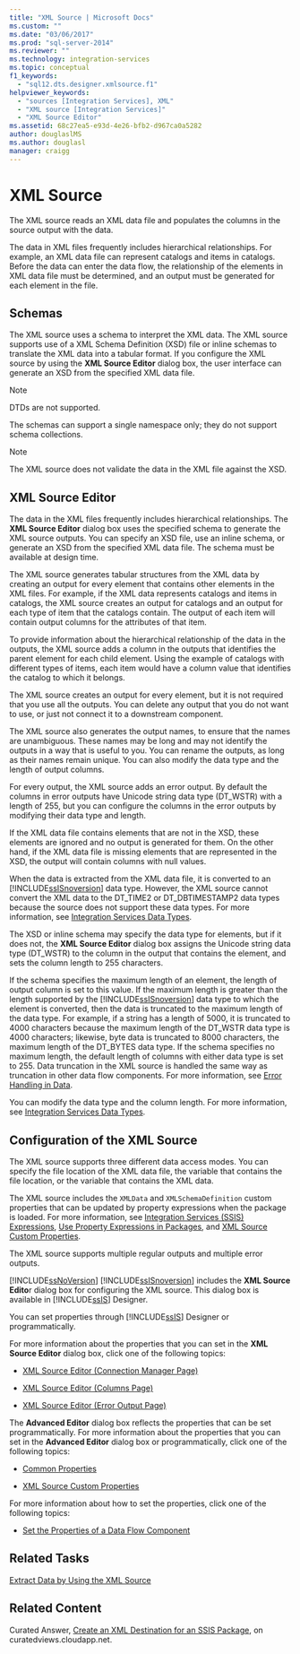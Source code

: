 ```yaml
---
title: "XML Source | Microsoft Docs"
ms.custom: ""
ms.date: "03/06/2017"
ms.prod: "sql-server-2014"
ms.reviewer: ""
ms.technology: integration-services
ms.topic: conceptual
f1_keywords: 
  - "sql12.dts.designer.xmlsource.f1"
helpviewer_keywords: 
  - "sources [Integration Services], XML"
  - "XML source [Integration Services]"
  - "XML Source Editor"
ms.assetid: 68c27ea5-e93d-4e26-bfb2-d967ca0a5282
author: douglaslMS
ms.author: douglasl
manager: craigg
---
```

# XML Source
  The XML source reads an XML data file and populates the columns in the source output with the data.  
  
 The data in XML files frequently includes hierarchical relationships. For example, an XML data file can represent catalogs and items in catalogs. Before the data can enter the data flow, the relationship of the elements in XML data file must be determined, and an output must be generated for each element in the file.  
  
## Schemas  
 The XML source uses a schema to interpret the XML data. The XML source supports use of a XML Schema Definition (XSD) file or inline schemas to translate the XML data into a tabular format. If you configure the XML source by using the **XML Source Editor** dialog box, the user interface can generate an XSD from the specified XML data file.  
  
> [!NOTE]  
>  DTDs are not supported.  
  
 The schemas can support a single namespace only; they do not support schema collections.  
  
> [!NOTE]  
>  The XML source does not validate the data in the XML file against the XSD.  
  
## XML Source Editor  
 The data in the XML files frequently includes hierarchical relationships. The **XML Source Editor** dialog box uses the specified schema to generate the XML source outputs. You can specify an XSD file, use an inline schema, or generate an XSD from the specified XML data file. The schema must be available at design time.  
  
 The XML source generates tabular structures from the XML data by creating an output for every element that contains other elements in the XML files. For example, if the XML data represents catalogs and items in catalogs, the XML source creates an output for catalogs and an output for each type of item that the catalogs contain. The output of each item will contain output columns for the attributes of that item.  
  
 To provide information about the hierarchical relationship of the data in the outputs, the XML source adds a column in the outputs that identifies the parent element for each child element. Using the example of catalogs with different types of items, each item would have a column value that identifies the catalog to which it belongs.  
  
 The XML source creates an output for every element, but it is not required that you use all the outputs. You can delete any output that you do not want to use, or just not connect it to a downstream component.  
  
 The XML source also generates the output names, to ensure that the names are unambiguous. These names may be long and may not identify the outputs in a way that is useful to you. You can rename the outputs, as long as their names remain unique. You can also modify the data type and the length of output columns.  
  
 For every output, the XML source adds an error output. By default the columns in error outputs have Unicode string data type (DT_WSTR) with a length of 255, but you can configure the columns in the error outputs by modifying their data type and length.  
  
 If the XML data file contains elements that are not in the XSD, these elements are ignored and no output is generated for them. On the other hand, if the XML data file is missing elements that are represented in the XSD, the output will contain columns with null values.  
  
 When the data is extracted from the XML data file, it is converted to an [!INCLUDE[ssISnoversion](../../includes/ssisnoversion-md.md)] data type. However, the XML source cannot convert the XML data to the DT_TIME2 or DT_DBTIMESTAMP2 data types because the source does not support these data types. For more information, see [Integration Services Data Types](integration-services-data-types.md).  
  
 The XSD or inline schema may specify the data type for elements, but if it does not, the **XML Source Editor** dialog box assigns the Unicode string data type (DT_WSTR) to the column in the output that contains the element, and sets the column length to 255 characters.  
  
 If the schema specifies the maximum length of an element, the length of output column is set to this value. If the maximum length is greater than the length supported by the [!INCLUDE[ssISnoversion](../../includes/ssisnoversion-md.md)] data type to which the element is converted, then the data is truncated to the maximum length of the data type. For example, if a string has a length of 5000, it is truncated to 4000 characters because the maximum length of the DT_WSTR data type is 4000 characters; likewise, byte data is truncated to 8000 characters, the maximum length of the DT_BYTES data type. If the schema specifies no maximum length, the default length of columns with either data type is set to 255. Data truncation in the XML source is handled the same way as truncation in other data flow components. For more information, see [Error Handling in Data](error-handling-in-data.md).  
  
 You can modify the data type and the column length. For more information, see [Integration Services Data Types](integration-services-data-types.md).  
  
## Configuration of the XML Source  
 The XML source supports three different data access modes. You can specify the file location of the XML data file, the variable that contains the file location, or the variable that contains the XML data.  
  
 The XML source includes the `XMLData` and `XMLSchemaDefinition` custom properties that can be updated by property expressions when the package is loaded. For more information, see [Integration Services &#40;SSIS&#41; Expressions](../expressions/integration-services-ssis-expressions.md), [Use Property Expressions in Packages](../expressions/use-property-expressions-in-packages.md), and [XML Source Custom Properties](xml-source-custom-properties.md).  
  
 The XML source supports multiple regular outputs and multiple error outputs.  
  
 [!INCLUDE[ssNoVersion](../../includes/ssnoversion-md.md)] [!INCLUDE[ssISnoversion](../../includes/ssisnoversion-md.md)] includes the **XML Source Edito**r dialog box for configuring the XML source. This dialog box is available in [!INCLUDE[ssIS](../../includes/ssis-md.md)] Designer.  
  
 You can set properties through [!INCLUDE[ssIS](../../includes/ssis-md.md)] Designer or programmatically.  
  
 For more information about the properties that you can set in the **XML Source Editor** dialog box, click one of the following topics:  
  
-   [XML Source Editor &#40;Connection Manager Page&#41;](../xml-source-editor-connection-manager-page.md)  
  
-   [XML Source Editor &#40;Columns Page&#41;](../xml-source-editor-columns-page.md)  
  
-   [XML Source Editor &#40;Error Output Page&#41;](../xml-source-editor-error-output-page.md)  
  
 The **Advanced Editor** dialog box reflects the properties that can be set programmatically. For more information about the properties that you can set in the **Advanced Editor** dialog box or programmatically, click one of the following topics:  
  
-   [Common Properties](../common-properties.md)  
  
-   [XML Source Custom Properties](xml-source-custom-properties.md)  
  
 For more information about how to set the properties, click one of the following topics:  
  
-   [Set the Properties of a Data Flow Component](set-the-properties-of-a-data-flow-component.md)  
  
## Related Tasks  
 [Extract Data by Using the XML Source](xml-source.md)  
  
## Related Content  
 Curated Answer, [Create an XML Destination for an SSIS Package](http://go.microsoft.com/fwlink/?LinkId=321993), on curatedviews.cloudapp.net.  
  
  
